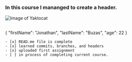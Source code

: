 ### In this course I mananged to create a header. 
![Image of Yaktocat](https://octodex.github.com/images/yaktocat.png)

## 
{
  "firstName": "Jonathan",
  "lastName": "Buzas",
  "age": 22
}
```
- [x] READ.me file is complete
- [x] learned commits, branches, and headers
- [x] uploaded first assignment
- [ ] in process of completing current course.  
